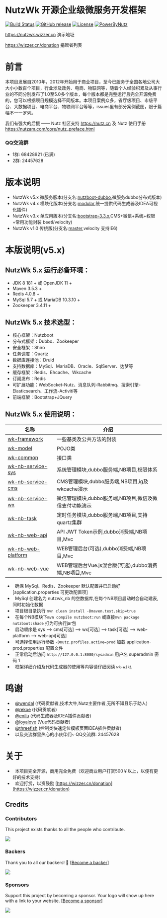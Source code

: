 NutzWk 开源企业级微服务开发框架
======

[![Build Status](https://travis-ci.org/Wizzercn/NutzWk.png?branch=bootstrap)](https://travis-ci.org/Wizzercn/NutzWk)
[![GitHub release](https://img.shields.io/github/release/Wizzercn/NutzWk.svg)](https://github.com/Wizzercn/NutzWk/releases)
[![License](https://img.shields.io/badge/license-Apache%202-4EB1BA.svg)](https://www.apache.org/licenses/LICENSE-2.0.html)
[![PowerByNutz](https://img.shields.io/badge/PowerBy-Nutz-green.svg)](https://github.com/nutzam/nutz)

https://nutzwk.wizzer.cn                 演示地址

https://wizzer.cn/donation                捐赠者列表

# 前言

本项目发展自2010年，2012年开始用于商业项目，至今已服务于全国各地公司大大小小数百个项目，行业涉及政务、电商、物联网等，随着个人经验积累及从事行业的不同分别发布了1.0至5.0多个版本，每个版本都是完整运行且完全开源免费的，您可以根据项目规模选择不同版本。本项目案例众多，省厅级项目、市级平台、大数据项目、电商平台、物联网平台等等，issues里有部分案例截图，限于篇幅不一一罗列。

我们有强大的后援 —— Nutz 社区支持  https://nutz.cn  及 Nutz 使用手册 https://nutzam.com/core/nutz_preface.html

### QQ交流群
*  1群: 68428921 (已满)
*  2群: 24457628

# 版本说明

*   NutzWk v5.x 微服务版本(分支名:[nutzboot-dubbo](https://github.com/Wizzercn/NutzWk/tree/nutzboot-dubbo),微服务dubbo分布式版本)
*   NutzWk v4.x 模块化版本(分支名:[modular](https://github.com/Wizzercn/NutzWk/tree/modular),统一提供代码生成器及IDEA可视化插件)
*   NutzWk v3.x 单应用版本(分支名:[bootstrap-3.3.x](https://github.com/Wizzercn/NutzWk/tree/bootstrap-3.3.x),CMS+微信+系统+权限+常用功能封装 beetl/velocity)
*   NutzWk v1.0 传统版(分支名:[master](https://github.com/Wizzercn/NutzWk/tree/master),velocity 支持IE6)


# 本版说明(v5.x)

## NutzWk 5.x 运行必备环境：

*   JDK 8 181 + 或 OpenJDK 11 +
*   Maven 3.5.3 +
*   Redis 4.0.8 +
*   MySql 5.7 + 或 MariaDB 10.3.10 +
*   Zookeeper 3.4.11 +

## NutzWk 5.x 技术选型：

*   核心框架：Nutzboot
*   分布式框架：Dubbo、Zookeeper
*   安全框架：Shiro
*   任务调度：Quartz
*   数据库连接池：Druid 
*   支持数据库：MySql、MariaDB、Oracle、SqlServer、达梦等
*   缓存框架：Redis、Ehcache、Wkcache
*   订阅发布：Redis
*   可扩展功能：WebSocket-Nutz、消息队列-Rabbitmq、搜索引擎-Elasticsearch、工作流-Activiti等
*   前端框架：Bootstrap+JQuery

## NutzWk 5.x 使用说明：

| 名称                                     | 介绍                                     |
| ---------------------------------------- | ---------------------------------------- |
|[wk-framework](wk-framework) |一些基类及公共方法的封装|
|[wk-model](wk-app/wk-model) |POJO类|
|[wk-common](wk-app/wk-common) |接口类|
|[wk-nb-service-sys](wk-app/wk-nb-service-sys) |系统管理模块,dubbo服务端,NB项目,权限体系|
|[wk-nb-service-cms](wk-app/wk-nb-service-cms) |CMS管理模块,dubbo服务端,NB项目,ig及wkcache演示|
|[wk-nb-service-wx](wk-app/wk-nb-service-wx) |微信管理模块,dubbo服务端,NB项目,微信及微信支付功能演示|
|[wk-nb-task](wk-app/wk-nb-task) |定时任务模块,dubbo服务端,NB项目,支持quartz集群|
|[wk-nb-web-api](wk-app/wk-nb-web-api) |API JWT Token示例,dubbo消费端,NB项目,Mvc|
|[wk-nb-web-platform](wk-app/wk-nb-web-platform) |WEB管理后台(可选),dubbo消费端,NB项目,Mvc|
|[wk-nb-web-vue](wk-app/wk-nb-web-vue) |WEB管理后台Vue.js混合版(可选),dubbo消费端,NB项目,Mvc|

*   确保 MySql、Redis、Zookeeper 默认配置并已启动好[application.properties 可更改配置项]
*   MySql 创建名为 nutzwk_nb 的空数据库,在每个NB项目启动时会自动建表,同时初始化数据
*   项目根目录执行 `mvn clean install -Dmaven.test.skip=true`
*   在每个NB模块下`mvn compile nutzboot:run` 或直接`mvn package nutzboot:shade` 打为可执行jar包
*   启动顺序是 sys --> cms[可选] --> wx[可选] --> task[可选] --> web-platform --> web-api[可选]
*   可选择使用运行参数 `-Dnutz.profiles.active=prod` 加载 application-prod.properties 配置文件
*   正常启动后访问 `http://127.0.0.1:8080/sysadmin` 用户名 superadmin 密码 1
*   框架详细介绍及代码生成器的使用等内容请仔细阅读 `wk-wiki`


# 鸣谢
*   [@wendal](https://github.com/wendal) (代码贡献者,技术大牛,Nutz主要作者,无所不知且乐于助人)
*   [@rekoe](https://github.com/Rekoe) (代码贡献者)
*   [@enilu](https://github.com/enilu) (代码生成器及IDEA插件贡献者)
*   [@loyalove](https://github.com/loyalove) (Vue代码贡献者)
*   [@threefish](https://github.com/threefish) (控制类快速定位模板页面IDEA插件贡献者)
*   以及交流群里热心的小伙伴们~ QQ交流群: 24457628


# 关于

*   本项目完全开源，商用完全免费（欢迎商业用户打赏500￥以上，以便有更好的技术支持）
*   欢迎打赏，以资鼓励 [https://wizzer.cn/donation](https://wizzer.cn/donation)

## Credits

### Contributors

This project exists thanks to all the people who contribute. 

<a href="graphs/contributors"><img src="https://opencollective.com/nutzwk/contributors.svg?width=890&button=false" /></a>

### Backers

Thank you to all our backers! 🙏 [[Become a backer](https://opencollective.com/nutzwk#backer)]

<a href="https://opencollective.com/nutzwk#backers" target="_blank"><img src="https://opencollective.com/nutzwk/backers.svg?width=890"></a>

### Sponsors

Support this project by becoming a sponsor. Your logo will show up here with a link to your website. [[Become a sponsor](https://opencollective.com/nutzwk#sponsor)]

<a href="https://opencollective.com/nutzwk/sponsor/0/website" target="_blank"><img src="https://opencollective.com/nutzwk/sponsor/0/avatar.svg"></a>

